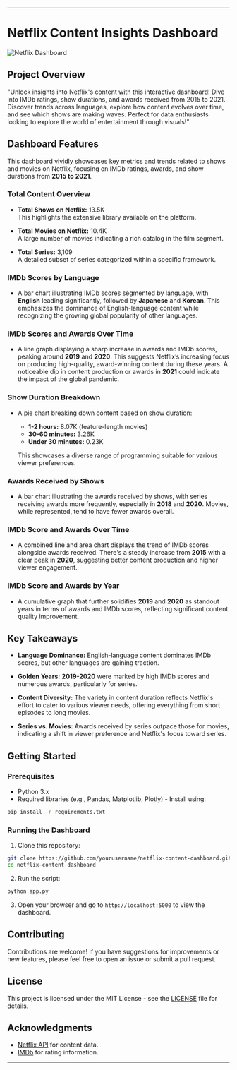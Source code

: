 
---

# Netflix Content Insights Dashboard

![Netflix Dashboard](https://github.com/user-attachments/assets/65b38ef5-c961-40b5-b087-f596227ebdc4)

## Project Overview

"Unlock insights into Netflix's content with this interactive dashboard! Dive into IMDb ratings, show durations, and awards received from 2015 to 2021. Discover trends across languages, explore how content evolves over time, and see which shows are making waves. Perfect for data enthusiasts looking to explore the world of entertainment through visuals!"

## Dashboard Features

This dashboard vividly showcases key metrics and trends related to shows and movies on Netflix, focusing on IMDb ratings, awards, and show durations from **2015 to 2021**. 

### Total Content Overview

- **Total Shows on Netflix:** 13.5K  
  This highlights the extensive library available on the platform.
  
- **Total Movies on Netflix:** 10.4K  
  A large number of movies indicating a rich catalog in the film segment.
  
- **Total Series:** 3,109  
  A detailed subset of series categorized within a specific framework.

### IMDb Scores by Language

- A bar chart illustrating IMDb scores segmented by language, with **English** leading significantly, followed by **Japanese** and **Korean**. This emphasizes the dominance of English-language content while recognizing the growing global popularity of other languages.

### IMDb Scores and Awards Over Time

- A line graph displaying a sharp increase in awards and IMDb scores, peaking around **2019** and **2020**. This suggests Netflix’s increasing focus on producing high-quality, award-winning content during these years. A noticeable dip in content production or awards in **2021** could indicate the impact of the global pandemic.

### Show Duration Breakdown

- A pie chart breaking down content based on show duration:
  - **1-2 hours:** 8.07K (feature-length movies)
  - **30-60 minutes:** 3.26K
  - **Under 30 minutes:** 0.23K
  
  This showcases a diverse range of programming suitable for various viewer preferences.

### Awards Received by Shows

- A bar chart illustrating the awards received by shows, with series receiving awards more frequently, especially in **2018** and **2020**. Movies, while represented, tend to have fewer awards overall.

### IMDb Score and Awards Over Time

- A combined line and area chart displays the trend of IMDb scores alongside awards received. There's a steady increase from **2015** with a clear peak in **2020**, suggesting better content production and higher viewer engagement.

### IMDb Score and Awards by Year

- A cumulative graph that further solidifies **2019** and **2020** as standout years in terms of awards and IMDb scores, reflecting significant content quality improvement.

## Key Takeaways

- **Language Dominance:** English-language content dominates IMDb scores, but other languages are gaining traction.
  
- **Golden Years:** **2019-2020** were marked by high IMDb scores and numerous awards, particularly for series.
  
- **Content Diversity:** The variety in content duration reflects Netflix's effort to cater to various viewer needs, offering everything from short episodes to long movies.
  
- **Series vs. Movies:** Awards received by series outpace those for movies, indicating a shift in viewer preference and Netflix's focus toward series.

## Getting Started

### Prerequisites

- Python 3.x
- Required libraries (e.g., Pandas, Matplotlib, Plotly) - Install using:
```bash
pip install -r requirements.txt
```

### Running the Dashboard

1. Clone this repository:
```bash
git clone https://github.com/yourusername/netflix-content-dashboard.git
cd netflix-content-dashboard
```

2. Run the script:
```bash
python app.py
```

3. Open your browser and go to `http://localhost:5000` to view the dashboard.

## Contributing

Contributions are welcome! If you have suggestions for improvements or new features, please feel free to open an issue or submit a pull request.

## License

This project is licensed under the MIT License - see the [LICENSE](LICENSE) file for details.

## Acknowledgments

- [Netflix API](https://netflix.com) for content data.
- [IMDb](https://www.imdb.com/) for rating information.

---
